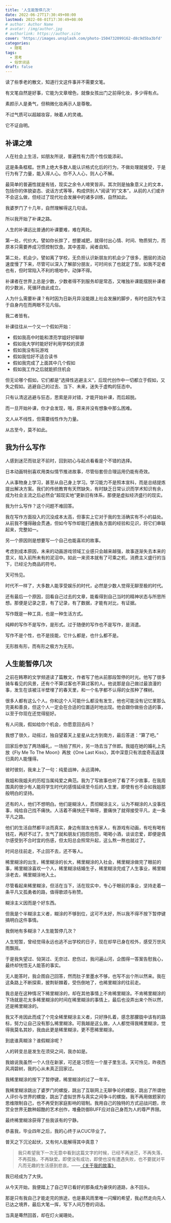 ```yaml
---
title: '人生能暂停几次'
date: 2022-06-27T17:30:49+08:00
lastmod: 2022-08-01T17:30:49+08:00
# author: Author Name
# avatar: /img/author.jpg
# authorlink: https://author.site
cover: 'https://images.unsplash.com/photo-1504732099162-d8c9d5ba3bfd'
categories:
  - 随笔
tags:
  - 思考
  - 俗世词话
draft: false
---
```


读了些季老的散文，知道行文这件事并不需要文笔。

有文笔自然是好事，它能为文章增色，就像女孩出门之前得化妆，多少得有点。

素颜示人是勇气，但稍微化妆再示人是尊敬。

不过气质可以超越妆容，映着人的灵魂。

它不证自明。

<!--more-->

## 补课之难

人在社会上生活，如朋友所说，普遍性有力而个性仅能添彩。

这是条条框框。世界上绝大多数人能认识格式化后的行为，不做处理就接受，于是行为有了力量，能入得人心。你不入人心，则人心不解。

最简单的普遍性就是有钱，现实之余令人啼笑皆非。其次则是抽象意义上的文本，包括你的体貌姿态、说话方式等等，构成供别人“阅读”的“文本”。从前的人们或许不会这么做，但经过了现代社会发展中的诸多训练，自然如此。

我婆罗门了十几年，自然理解得这几句话。

所以我开始了补课之路。

人生的补课远比普通的补课要难，难在两处。

第一处，代价大。譬如你长胖了，想要减肥，就得付出心情、时间、物质努力，而原本只需要养成习惯控制饮食。其中差距，闻者自知。

第二处，机会少。譬如离了学校，无负担认识新朋友的机会少了很多，圈层的流动速度慢了下来，尽管可以深入了解部分朋友，可时间长了也就定了型。如我不定者也有，但时常陷入不利的境地中，动弹不得。

补课者在世界上总是少数，少数者得不到服务却是常态，又唯独补课能摆脱补课者的少数派，死循环由此成立。

人为什么需要补课？有时因为日新月异没能跟上社会发展的脚步，有时也因为专注于自身内在而两眼不见凡俗。

我二者皆有。

补课往往从一个又一个假如开始：

- 假如我高中时能和漂亮学姐好好聊聊
- 假如我大学时能好好利用学校的资源
- 假如我没有玩游戏
- 假如我恰好不适合读书
- 假如我完成了上面其中几个假如
- 假如我工作之后就能抓住机会

但无论哪个假如，它们都是”选择性逃避主义“，后现代创作中一切都立于假如，又失之假如。逃避自己的过去、当下、未来，迷失于虚构的狂态中。

只有认清这逃避与狂态，思索是非对错，才能开始补课，而后超脱。

而一旦开始补课，你才会发现，哦，原来并没有想象中那么困难。

文人从不线性，但需要线性作为力量。

从古至今，莫不如此。

## 我为什么写作

人感到迷茫而驻足不前时，回到初心与起点看看是个不错的选择。

日本动画特别喜欢用类似情节推进故事，尽管俗套但合理运用仍能有奇效。

人从事物身上学习，甚至从自己身上学习。学习能力不是照本宣科，而是总结提炼提出解决方案。我们的传统教育有天然缺失，有时缺乏日常认识而学术知识有余，成为社会主流之后必然会“超现实地”更新旧有体系，那便是虚拟经济盛行的现实。

我为什么写作？这个问题不难回答。

我在写作方面投入的沉没成本太高，但事实上它对于我的生活确实有不小的益处。从前我不懂得融会贯通，但如今写作却能打通我各方面的经验和见识，将它们串联起来，完整如一。

另一个原因则是想要写一个自己也能喜欢的故事。

考虑到成本原因，未来的动画游戏领域工业感只会越来越强，故事逐渐失去本来的意义，陷入前所未有的泥沼中。如此一来资本就有了可乘之机，消费主义盛行的当下，已经沦为商品的符号。

天可怜见。

时代不一样了，大多数人能享受娱乐的时代，必然是少数人觉得无聊至极的时代。

还有最后一个原因，回看自己过去的文章，能看得到自己当时的精神状态与所思所想。那便是记录之意，有了记录，有了数据，才能有对比，有证据。

写作既是一种工具，也是一种生活方式。

纯粹的写作不是写作，是形式。过于随便的写作也不是写作，是消遣。

写作不是个性，也不是技能，它什么都是，也什么都不是。

无形胜有形，而有形之极方为无形。

## 人生能暂停几次

之前在韩寒的文学频道读了篇散文，作者写了他从前那段暂停的时光。他写了很多骑车看见的风景，还有个不算过客也不算过客的人。他说那是自己做过最浪漫的事，发生在该被汪半壁埋了的春天里，和一个名字都不认得的女孩种了棵树。

很多人都有这么个人。你和这个人可能什么都没有发生，他也可能没有记忆里那么完美和善良，但这个人一定会在合适的位置适时地出现。他会跟你做些合适的事，以至于你现在还觉得挺好。

有人问我，假如给你个机会，你愿意回去吗？

我想了很久，动摇过，独自望着天上星星从北方到南方，最后答道：“算了吧。”

回家后参加了两场婚礼，一场拍了照片，另一场去当了伴郎。我姐在她的婚礼上先放《Fly Me To The Moon》再放《One Last Kiss》，其中深意只有浓度奇高返璞归真的人能懂得。

彼时彼刻，我来上了一句：纯爱战神，永远滴神。

我姐和我姐夫的历程当属纯爱之典范。我为了写故事也听了看了不少故事，在我周围真的很少有人能将学生时代的感情延续至今后的人生里，即使有也不会如我姐那般明白的坚持。

还有的人，他们不想明白。他们是糊涂人，贯彻糊涂主义，认为不糊涂的人没事找事，纯给自己找不痛快。人活着不痛快还干嘛呀，要痛快了就得接受平凡，走一条平凡之路。

他们的生活自然都平淡而真实，身边有朋友也有家人，有游戏有动画，有吃有喝有钱花，再好不过了。生气了就和朋友们抱怨抱怨，喝喝小酒，谈谈恋爱，即便是偶尔感受到不合时宜的伤感，但太阳总会照常升起，这么熬一熬也就过了。

时间总往前走，不止回不去，还不等人。

稀里糊涂的出生，稀里糊涂的长大，稀里糊涂的入社会，稀里糊涂做完了眼前的事，稀里糊涂喜欢一个人，稀里糊涂结婚生子，稀里糊涂完成了人生事业，稀里糊涂老去，稀里糊涂地入土。

尽管看起来稀里糊涂，但活在当下，活在现实中，专心于眼前的事业，坚持走着一条平凡又孤勇者的路，值得歌颂与称赞。

糊涂主义因而是个好东西。

但我是个半糊涂主义者，糊涂的不够到位，这可不太好，所以我不得不按下暂停键搞明白这件事情。

我倒地有多糊涂？人生能暂停几次？

人生短暂，曾经觉得永远也逃不出学校的日子，现在却早已身在校外，感受万世风雨飘摇。

于是我失望过、恸哭过、无奈过、悲伤过，我问遍山河，企图得一答案告慰我心，最终却恍悟无人能答的事实。

无人能答时，我企图自己回答，然而肚子里墨水不够，也写不出个所以然来。我在这条路上不断探索，披荆斩棘着，受伤倒地了，也稀里糊涂的往前走。

我总是在这种情况下稀里糊涂的，却在其他事情上不肯稀里糊涂。不肯稀里糊涂的下场就是花太多稀里糊涂的时间在稀里糊涂的事情上，最后也没弄出来个所以然，还是稀里糊涂的。

我又不肯因此而成了个完全稀里糊涂主义者，只好挣扎着，感念那朦胧中该有的路标，努力让自己没有那么稀里糊涂。可我越是这么做，人人都觉得我稀里糊涂，觉得我莫名其妙，我由此更是稀里糊涂，更不愿稀里糊涂。

到底谁真糊涂？谁假糊涂呢？

人的转变总是发生在须臾之间，我亦如是。

我娘说我虽然一个人住在新家，可还是习惯在一个屋子里生活。天可怜见，昨夜西风凋碧树，我的心从未真正回家过。

我稀里糊涂的按下了暂停键，稀里糊涂的过了一年半。

我稀里糊涂跳出了婆罗门的螺旋，跳出了互联网上无聊争论的螺旋，跳出了所谓他人评价与世界的螺旋，跳出了虚拟世界与真实之间争斗的螺旋。我不再用做题家的思维限制自己，也不再受到家庭影响的钳制。我用自己的独特的方式迎战问题，欣赏全世界无数种超酷的艺术创作，堆叠防御BUFF应对自己身而为人的尊严界限。

最终稀里糊涂获得了些我该有的宁静。

恭喜我，毕业四年之后，我的心终于从CUC毕业了。

普天之下沉沦起伏，又有何人能解得其中真意？

> 我只希望我下一次无意中看到这篇文字的时候，已经不再迷茫，不再失落，不再孤独，不再缺爱。即使没有成功，即使也没有遭遇失败，也不要就对平凡而无趣的生活感到悲哀。——[《关于我的故事》](https://www.notion.so/3a8a6a0d01ca4276ad738dbfcf5f83f3)

我已经成为了大侠。

从今天开始，我便踏上了自己早已看好的那条成为豪侠的道路，永不回头。

那是只有我自己才能走完的旅途，也是暴风雨里唯一闪耀的希望，我必然走向先人已达之境界，最后大笔一挥，写下人间万卷的词话。

当真是蓦然回首，却在灯火阑珊处。
